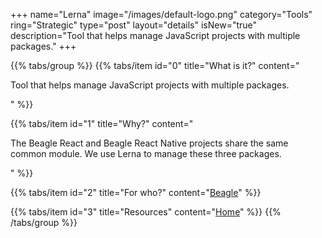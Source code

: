 +++
name="Lerna"
image="/images/default-logo.png"
category="Tools"
ring="Strategic"
type="post"
layout="details"
isNew="true"
description="Tool that helps manage JavaScript projects with multiple packages."
+++

{{% tabs/group %}}
  {{% tabs/item id="0" title="What is it?" content="<p>Tool that helps manage JavaScript projects with multiple packages.</p>" %}}
  
  {{% tabs/item id="1" title="Why?" content="<p>The Beagle React and Beagle React Native projects share the same common module. We use Lerna to manage these three packages.</p>" %}}
  
  {{% tabs/item id="2" title="For who?" content="<a href='https://usebeagle.io/' target='_blank'>Beagle</a>" %}}

  {{% tabs/item id="3" title="Resources" content="<a href='https://github.com/lerna/lerna' target='_blank'>Home</a>" %}}
{{% /tabs/group %}}